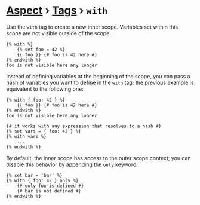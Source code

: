 [Aspect](./../../readme.md) › [Tags](./../tags.md) › `with`
==========

<!-- {% raw %} -->

Use the `with` tag to create a new inner scope. Variables set within this scope are not visible outside of the scope:

```twig
{% with %}
    {% set foo = 42 %}
    {{ foo }} {# foo is 42 here #}
{% endwith %}
foo is not visible here any longer
```

Instead of defining variables at the beginning of the scope, 
you can pass a hash of variables you want to define in the `with` tag; 
the previous example is equivalent to the following one:

```twig
{% with { foo: 42 } %}
    {{ foo }} {# foo is 42 here #}
{% endwith %}
foo is not visible here any longer

{# it works with any expression that resolves to a hash #}
{% set vars = { foo: 42 } %}
{% with vars %}
    ...
{% endwith %}
```

By default, the inner scope has access to the outer scope context; 
you can disable this behavior by appending the `only` keyword:

```twig
{% set bar = 'bar' %}
{% with { foo: 42 } only %}
    {# only foo is defined #}
    {# bar is not defined #}
{% endwith %}
```

<!-- {% endraw %} -->